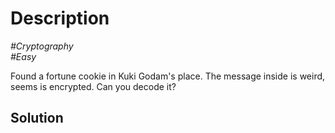 # Description

_#Cryptography_<br>
_#Easy_<br>

Found a fortune cookie in Kuki Godam's place. The message inside is weird, seems is encrypted. Can you decode it?

## Solution

